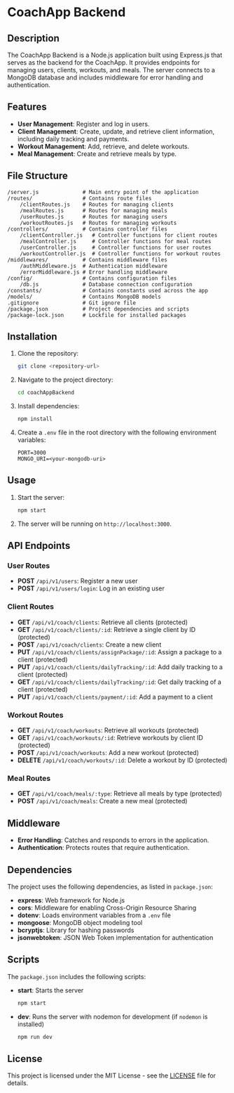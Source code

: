 
# CoachApp Backend

## Description

The CoachApp Backend is a Node.js application built using Express.js that serves as the backend for the CoachApp. It provides endpoints for managing users, clients, workouts, and meals. The server connects to a MongoDB database and includes middleware for error handling and authentication.

## Features

- **User Management**: Register and log in users.
- **Client Management**: Create, update, and retrieve client information, including daily tracking and payments.
- **Workout Management**: Add, retrieve, and delete workouts.
- **Meal Management**: Create and retrieve meals by type.

## File Structure

```
/server.js              # Main entry point of the application
/routes/                # Contains route files
    /clientRoutes.js    # Routes for managing clients
    /mealRoutes.js      # Routes for managing meals
    /userRoutes.js      # Routes for managing users
    /workoutRoutes.js   # Routes for managing workouts
/controllers/           # Contains controller files
    /clientController.js   # Controller functions for client routes
    /mealController.js     # Controller functions for meal routes
    /userController.js     # Controller functions for user routes
    /workoutController.js  # Controller functions for workout routes
/middlewares/           # Contains middleware files
    /authMiddleware.js  # Authentication middleware
    /errorMiddleware.js # Error handling middleware
/config/                # Contains configuration files
    /db.js              # Database connection configuration
/constants/             # Contains constants used across the app
/models/                # Contains MongoDB models
.gitignore              # Git ignore file
/package.json           # Project dependencies and scripts
/package-lock.json      # Lockfile for installed packages
```

## Installation

1. Clone the repository:
    ```bash
    git clone <repository-url>
    ```

2. Navigate to the project directory:
    ```bash
    cd coachAppBackend
    ```

3. Install dependencies:
    ```bash
    npm install
    ```

4. Create a `.env` file in the root directory with the following environment variables:
    ```env
    PORT=3000
    MONGO_URI=<your-mongodb-uri>
    ```

## Usage

1. Start the server:
    ```bash
    npm start
    ```

2. The server will be running on `http://localhost:3000`.

## API Endpoints

### User Routes

- **POST** `/api/v1/users`: Register a new user
- **POST** `/api/v1/users/login`: Log in an existing user

### Client Routes

- **GET** `/api/v1/coach/clients`: Retrieve all clients (protected)
- **GET** `/api/v1/coach/clients/:id`: Retrieve a single client by ID (protected)
- **POST** `/api/v1/coach/clients`: Create a new client
- **PUT** `/api/v1/coach/clients/assignPackage/:id`: Assign a package to a client (protected)
- **PUT** `/api/v1/coach/clients/dailyTracking/:id`: Add daily tracking to a client (protected)
- **GET** `/api/v1/coach/clients/dailyTracking/:id`: Get daily tracking of a client (protected)
- **PUT** `/api/v1/coach/clients/payment/:id`: Add a payment to a client

### Workout Routes

- **GET** `/api/v1/coach/workouts`: Retrieve all workouts (protected)
- **GET** `/api/v1/coach/workouts/:id`: Retrieve workouts by client ID (protected)
- **POST** `/api/v1/coach/workouts`: Add a new workout (protected)
- **DELETE** `/api/v1/coach/workouts/:id`: Delete a workout by ID (protected)

### Meal Routes

- **GET** `/api/v1/coach/meals/:type`: Retrieve all meals by type (protected)
- **POST** `/api/v1/coach/meals`: Create a new meal (protected)

## Middleware

- **Error Handling**: Catches and responds to errors in the application.
- **Authentication**: Protects routes that require authentication.

## Dependencies

The project uses the following dependencies, as listed in `package.json`:

- **express**: Web framework for Node.js
- **cors**: Middleware for enabling Cross-Origin Resource Sharing
- **dotenv**: Loads environment variables from a `.env` file
- **mongoose**: MongoDB object modeling tool
- **bcryptjs**: Library for hashing passwords
- **jsonwebtoken**: JSON Web Token implementation for authentication

## Scripts

The `package.json` includes the following scripts:

- **start**: Starts the server
    ```bash
    npm start
    ```
- **dev**: Runs the server with nodemon for development (if `nodemon` is installed)
    ```bash
    npm run dev
    ```


## License

This project is licensed under the MIT License - see the [LICENSE](LICENSE) file for details.

